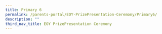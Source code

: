 ```yaml
---
title: Primary 6
permalink: /parents-portal/EOY-PrizePresentation-Ceremony/Primary6/
description: ""
third_nav_title: EOY PrizePresentation Ceremony
---
```

